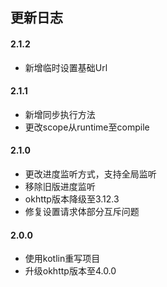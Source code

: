 ## 更新日志

#### 2.1.2

* 新增临时设置基础Url

#### 2.1.1

* 新增同步执行方法
* 更改scope从runtime至compile

#### 2.1.0

* 更改进度监听方式，支持全局监听
* 移除旧版进度监听
* okhttp版本降级至3.12.3
* 修复设置请求体部分互斥问题

#### 2.0.0

* 使用kotlin重写项目
* 升级okhttp版本至4.0.0

